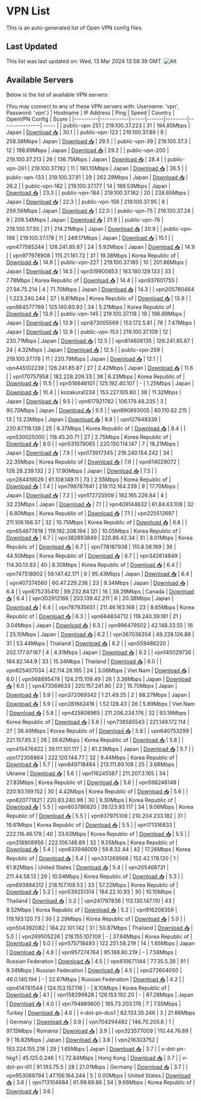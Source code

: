 # VPN List

This is an auto-generated list of Open VPN config files.

## Last Updated

This list was last updated on: Wed, 13 Mar 2024 13:58:39 GMT.
![Alt](https://repobeats.axiom.co/api/embed/186b98318ef1479477931607c1ad7d823f12451f.svg "Repobeats analytics image")

## Available Servers

Below is the list of available VPN servers:

(You may connect to any of these VPN servers with: Username: 'vpn', Password: 'vpn'.)
| Hostname | IP Address | Ping | Speed | Country | OpenVPN Config | Score |
|----------|------------|------|-------|---------|----------------| ----- |
| public-vpn-251 | 219.100.37.223 | 31 | 194.85Mbps | Japan | [Download 📥](./configs/server_0_JP.ovpn) | 30.1 |
| public-vpn-123 | 219.100.37.89 | 9 | 258.38Mbps | Japan | [Download 📥](./configs/server_1_JP.ovpn) | 29.5 |
| public-vpn-39 | 219.100.37.3 | 12 | 198.69Mbps | Japan | [Download 📥](./configs/server_2_JP.ovpn) | 29.2 |
| public-vpn-200 | 219.100.37.213 | 26 | 136.75Mbps | Japan | [Download 📥](./configs/server_3_JP.ovpn) | 28.4 |
| public-vpn-261 | 219.100.37.192 | 11 | 190.10Mbps | Japan | [Download 📥](./configs/server_4_JP.ovpn) | 26.5 |
| public-vpn-133 | 219.100.37.91 | 29 | 262.28Mbps | Japan | [Download 📥](./configs/server_5_JP.ovpn) | 26.2 |
| public-vpn-182 | 219.100.37.177 | 14 | 189.53Mbps | Japan | [Download 📥](./configs/server_6_JP.ovpn) | 23.3 |
| public-vpn-184 | 219.100.37.162 | 20 | 238.65Mbps | Japan | [Download 📥](./configs/server_7_JP.ovpn) | 22.3 |
| public-vpn-156 | 219.100.37.95 | 8 | 259.56Mbps | Japan | [Download 📥](./configs/server_8_JP.ovpn) | 22.0 |
| public-vpn-75 | 219.100.37.24 | 9 | 209.54Mbps | Japan | [Download 📥](./configs/server_9_JP.ovpn) | 21.9 |
| public-vpn-76 | 219.100.37.50 | 21 | 214.21Mbps | Japan | [Download 📥](./configs/server_10_JP.ovpn) | 20.9 |
| public-vpn-198 | 219.100.37.178 | 11 | 249.17Mbps | Japan | [Download 📥](./configs/server_11_JP.ovpn) | 15.1 |
| vpn477585244 | 126.241.85.87 | 24 | 5.92Mbps | Japan | [Download 📥](./configs/server_12_JP.ovpn) | 14.9 |
| vpn977978908 | 115.21.161.72 | 31 | 19.38Mbps | Korea Republic of | [Download 📥](./configs/server_13_KR.ovpn) | 14.9 |
| public-vpn-227 | 219.100.37.185 | 10 | 201.86Mbps | Japan | [Download 📥](./configs/server_14_JP.ovpn) | 14.5 |
| vpn519900653 | 163.180.129.133 | 33 | 7.78Mbps | Korea Republic of | [Download 📥](./configs/server_15_KR.ovpn) | 14.4 |
| vpn937601755 | 27.94.75.214 | 4 | 71.70Mbps | Japan | [Download 📥](./configs/server_16_JP.ovpn) | 14.3 |
| vpn205780464 | 1.223.240.244 | 37 | 6.81Mbps | Korea Republic of | [Download 📥](./configs/server_17_KR.ovpn) | 13.9 |
| vpn864577769 | 125.140.60.93 | 34 | 5.21Mbps | Korea Republic of | [Download 📥](./configs/server_18_KR.ovpn) | 13.9 |
| public-vpn-145 | 219.100.37.118 | 19 | 196.89Mbps | Japan | [Download 📥](./configs/server_19_JP.ovpn) | 13.9 |
| vpn873005569 | 153.172.5.81 | 76 | 7.47Mbps | Japan | [Download 📥](./configs/server_20_JP.ovpn) | 12.9 |
| public-vpn-153 | 219.100.37.109 | 12 | 230.71Mbps | Japan | [Download 📥](./configs/server_21_JP.ovpn) | 12.5 |
| vpn814608135 | 126.241.85.87 | 24 | 4.32Mbps | Japan | [Download 📥](./configs/server_22_JP.ovpn) | 12.5 |
| public-vpn-259 | 219.100.37.176 | 11 | 220.79Mbps | Japan | [Download 📥](./configs/server_23_JP.ovpn) | 12.1 |
| vpn445102239 | 126.241.85.87 | 27 | 2.42Mbps | Japan | [Download 📥](./configs/server_24_JP.ovpn) | 11.6 |
| vpn170757958 | 182.228.209.33 | 38 | 6.23Mbps | Korea Republic of | [Download 📥](./configs/server_25_KR.ovpn) | 11.5 |
| vpn516646101 | 125.192.40.107 | - | 1.25Mbps | Japan | [Download 📥](./configs/server_26_JP.ovpn) | 10.4 |
| kozakura1234 | 153.227.105.80 | 38 | 11.32Mbps | Japan | [Download 📥](./configs/server_27_JP.ovpn) | 9.5 |
| vpn617921782 | 106.179.48.235 | 3 | 90.70Mbps | Japan | [Download 📥](./configs/server_28_JP.ovpn) | 9.5 |
| vpn890893005 | 60.110.82.215 | 13 | 13.23Mbps | Japan | [Download 📥](./configs/server_29_JP.ovpn) | 8.8 |
| vpn127648339 | 220.87.116.138 | 25 | 6.37Mbps | Korea Republic of | [Download 📥](./configs/server_30_KR.ovpn) | 8.4 |
| vpn530025000 | 118.45.20.71 | 27 | 2.75Mbps | Korea Republic of | [Download 📥](./configs/server_31_KR.ovpn) | 8.0 |
| vpn531079065 | 220.150.114.147 | 7 | 18.21Mbps | Japan | [Download 📥](./configs/server_32_JP.ovpn) | 7.9 |
| vpn173917345 | 219.240.154.242 | 34 | 22.35Mbps | Korea Republic of | [Download 📥](./configs/server_33_KR.ovpn) | 7.9 |
| vpn614029072 | 126.28.239.132 | 2 | 17.90Mbps | Japan | [Download 📥](./configs/server_34_JP.ovpn) | 7.5 |
| vpn284419026 | 61.108.149.11 | 73 | 2.55Mbps | Korea Republic of | [Download 📥](./configs/server_35_KR.ovpn) | 7.4 |
| vpn798787641 | 219.112.164.239 | 9 | 17.70Mbps | Japan | [Download 📥](./configs/server_36_JP.ovpn) | 7.2 |
| vpn172725509 | 182.165.226.84 | 4 | 32.23Mbps | Japan | [Download 📥](./configs/server_37_JP.ovpn) | 7.1 |
| vpn409144632 | 61.84.63.108 | 32 | 6.80Mbps | Korea Republic of | [Download 📥](./configs/server_38_KR.ovpn) | 7.1 |
| vpn225512697 | 211.106.166.37 | 32 | 10.75Mbps | Korea Republic of | [Download 📥](./configs/server_39_KR.ovpn) | 6.8 |
| vpn654677818 | 119.192.208.194 | 30 | 10.05Mbps | Korea Republic of | [Download 📥](./configs/server_40_KR.ovpn) | 6.7 |
| vpn382893849 | 220.86.42.34 | 31 | 8.01Mbps | Korea Republic of | [Download 📥](./configs/server_41_KR.ovpn) | 6.7 |
| vpn778187938 | 110.8.56.169 | 36 | 44.50Mbps | Korea Republic of | [Download 📥](./configs/server_42_KR.ovpn) | 6.7 |
| vpn342614849 | 114.30.13.93 | 40 | 8.30Mbps | Korea Republic of | [Download 📥](./configs/server_43_KR.ovpn) | 6.4 |
| vpn747518902 | 59.147.42.171 | 9 | 95.43Mbps | Japan | [Download 📥](./configs/server_44_JP.ovpn) | 6.4 |
| vpn407374560 | 60.47.229.236 | 23 | 9.34Mbps | Japan | [Download 📥](./configs/server_45_JP.ovpn) | 6.4 |
| vpn675235410 | 99.232.84.121 | 16 | 38.29Mbps | Canada | [Download 📥](./configs/server_46_CA.ovpn) | 6.4 |
| vpn302912166 | 203.139.42.211 | 6 | 20.38Mbps | Japan | [Download 📥](./configs/server_47_JP.ovpn) | 6.4 |
| vpn787935651 | 211.46.163.168 | 23 | 8.65Mbps | Korea Republic of | [Download 📥](./configs/server_48_KR.ovpn) | 6.3 |
| vpn664834712 | 119.240.39.181 | 21 | 3.04Mbps | Japan | [Download 📥](./configs/server_49_JP.ovpn) | 6.3 |
| vpn996479502 | 42.148.33.55 | 16 | 25.10Mbps | Japan | [Download 📥](./configs/server_50_JP.ovpn) | 6.2 |
| vpn367036354 | 49.228.126.88 | 31 | 53.44Mbps | Thailand | [Download 📥](./configs/server_51_TH.ovpn) | 6.2 |
| vpn559486220 | 202.177.97.167 | 4 | 4.31Mbps | Japan | [Download 📥](./configs/server_52_JP.ovpn) | 6.2 |
| vpn145029736 | 184.82.144.9 | 33 | 15.34Mbps | Thailand | [Download 📥](./configs/server_53_TH.ovpn) | 6.0 |
| vpn825407034 | 42.114.28.165 | 24 | 3.06Mbps | Viet Nam | [Download 📥](./configs/server_54_VN.ovpn) | 6.0 |
| vpn568895474 | 124.215.109.49 | 26 | 3.36Mbps | Japan | [Download 📥](./configs/server_55_JP.ovpn) | 6.0 |
| vpn473368633 | 220.157.241.80 | 23 | 15.70Mbps | Japan | [Download 📥](./configs/server_56_JP.ovpn) | 5.9 |
| vpn372069342 | 1.21.49.25 | 2 | 88.27Mbps | Japan | [Download 📥](./configs/server_57_JP.ovpn) | 5.9 |
| vpn281662416 | 1.52.128.43 | 26 | 5.89Mbps | Viet Nam | [Download 📥](./configs/server_58_VN.ovpn) | 5.8 |
| vpn425808965 | 211.206.234.176 | 32 | 93.19Mbps | Korea Republic of | [Download 📥](./configs/server_59_KR.ovpn) | 5.8 |
| vpn738585543 | 221.149.172.114 | 27 | 36.49Mbps | Korea Republic of | [Download 📥](./configs/server_60_KR.ovpn) | 5.8 |
| vpn640753299 | 221.157.85.3 | 26 | 28.62Mbps | Korea Republic of | [Download 📥](./configs/server_61_KR.ovpn) | 5.8 |
| vpn415476422 | 39.111.101.117 | 2 | 81.23Mbps | Japan | [Download 📥](./configs/server_62_JP.ovpn) | 5.7 |
| vpn172306864 | 222.120.144.77 | 32 | 9.44Mbps | Korea Republic of | [Download 📥](./configs/server_63_KR.ovpn) | 5.7 |
| vpn849718484 | 213.111.69.108 | 25 | 3.68Mbps | Ukraine | [Download 📥](./configs/server_64_UA.ovpn) | 5.6 |
| vpn116245587 | 211.207.3.165 | 34 | 27.83Mbps | Korea Republic of | [Download 📥](./configs/server_65_KR.ovpn) | 5.6 |
| vpn598246148 | 220.93.199.152 | 30 | 4.42Mbps | Korea Republic of | [Download 📥](./configs/server_66_KR.ovpn) | 5.6 |
| vpn820771821 | 220.83.240.98 | 30 | 9.30Mbps | Korea Republic of | [Download 📥](./configs/server_67_KR.ovpn) | 5.5 |
| vpn803786820 | 39.123.93.117 | 34 | 9.06Mbps | Korea Republic of | [Download 📥](./configs/server_68_KR.ovpn) | 5.5 |
| vpn937975109 | 210.204.233.182 | 31 | 19.61Mbps | Korea Republic of | [Download 📥](./configs/server_69_KR.ovpn) | 5.5 |
| vpn171316833 | 222.116.46.179 | 40 | 33.63Mbps | Korea Republic of | [Download 📥](./configs/server_70_KR.ovpn) | 5.5 |
| vpn318908956 | 222.106.146.89 | 32 | 9.55Mbps | Korea Republic of | [Download 📥](./configs/server_71_KR.ovpn) | 5.4 |
| vpn633946009 | 59.8.32.44 | 42 | 17.26Mbps | Korea Republic of | [Download 📥](./configs/server_72_KR.ovpn) | 5.4 |
| vpn331269568 | 152.42.178.120 | 1 | 61.82Mbps | United States | [Download 📥](./configs/server_73_US.ovpn) | 5.4 |
| vpn205468731 | 211.44.58.13 | 29 | 10.04Mbps | Korea Republic of | [Download 📥](./configs/server_74_KR.ovpn) | 5.3 |
| vpn693884312 | 218.157.108.53 | 33 | 57.22Mbps | Korea Republic of | [Download 📥](./configs/server_75_KR.ovpn) | 5.2 |
| vpn539251314 | 184.22.10.93 | 30 | 10.10Mbps | Thailand | [Download 📥](./configs/server_76_TH.ovpn) | 5.2 |
| vpn241797836 | 113.130.147.110 | 43 | 8.52Mbps | Korea Republic of | [Download 📥](./configs/server_77_KR.ovpn) | 5.2 |
| vpn916208359 | 119.193.120.73 | 30 | 2.29Mbps | Korea Republic of | [Download 📥](./configs/server_78_KR.ovpn) | 5.0 |
| vpn504392082 | 184.22.101.142 | 31 | 50.87Mbps | Thailand | [Download 📥](./configs/server_79_TH.ovpn) | 5.0 |
| vpn269505226 | 218.155.107.109 | - | 37.64Mbps | Korea Republic of | [Download 📥](./configs/server_80_KR.ovpn) | 5.0 |
| vpn575718493 | 122.251.58.219 | 14 | 1.85Mbps | Japan | [Download 📥](./configs/server_81_JP.ovpn) | 4.8 |
| vpn957274764 | 95.188.80.219 | - | 7.58Mbps | Russian Federation | [Download 📥](./configs/server_82_RU.ovpn) | 4.5 |
| vpn810671144 | 77.35.5.38 | 91 | 9.34Mbps | Russian Federation | [Download 📥](./configs/server_83_RU.ovpn) | 4.5 |
| vpn272604050 | 46.0.140.194 | - | 22.67Mbps | Russian Federation | [Download 📥](./configs/server_84_RU.ovpn) | 4.2 |
| vpn414781544 | 124.153.157.116 | - | 8.10Mbps | Korea Republic of | [Download 📥](./configs/server_85_KR.ovpn) | 4.1 |
| vpn158299828 | 126.153.192.20 | - | 87.28Mbps | Japan | [Download 📥](./configs/server_86_JP.ovpn) | 4.0 |
| vpn794889600 | 185.73.203.176 | 7 | 7.55Mbps | Turkey | [Download 📥](./configs/server_87_TR.ovpn) | 4.0 |
| v-dot-pn-dus1 | 62.133.35.246 | 3 | 21.66Mbps | Germany | [Download 📥](./configs/server_88_DE.ovpn) | 3.9 |
| vpn704294482 | 146.70.205.6 | 1 | 97.15Mbps | Romania | [Download 📥](./configs/server_89_RO.ovpn) | 3.9 |
| vpn323577009 | 110.44.76.89 | 9 | 16.82Mbps | Japan | [Download 📥](./configs/server_90_JP.ovpn) | 3.8 |
| vpn216303752 | 153.224.155.216 | 29 | 1.65Mbps | Japan | [Download 📥](./configs/server_91_JP.ovpn) | 3.7 |
| v-dot-pn-hkg1 | 45.125.0.246 | 1 | 72.84Mbps | Hong Kong | [Download 📥](./configs/server_92_HK.ovpn) | 3.7 |
| v-dot-pn-tll1 | 91.193.75.5 | 28 | 21.01Mbps | Germany | [Download 📥](./configs/server_93_DE.ovpn) | 3.7 |
| vpn953069794 | 47.156.164.244 | 5 | 0.00Mbps | United States | [Download 📥](./configs/server_94_US.ovpn) | 3.6 |
| vpn713104684 | 61.99.69.86 | 34 | 9.66Mbps | Korea Republic of | [Download 📥](./configs/server_95_KR.ovpn) | 3.6 |
